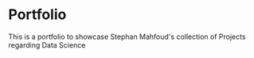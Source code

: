 # Portfolio
This is a portfolio to showcase Stephan Mahfoud's collection of Projects regarding Data Science
